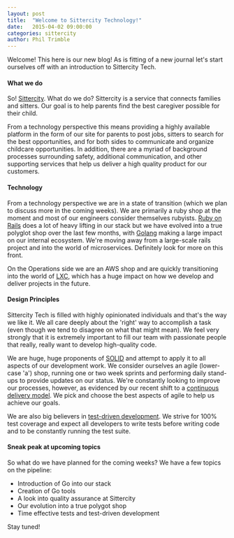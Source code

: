 ```yaml
---
layout: post
title:  "Welcome to Sittercity Technology!"
date:   2015-04-02 09:00:00
categories: sittercity
author: Phil Trimble
---
```


Welcome! This here is our new blog! As is fitting of a new journal let's start ourselves off with an introduction to Sittercity Tech.

####  What we do

So! [Sittercity](https://www.sittercity.com). What do we do? Sittercity is a service that connects families and sitters. Our goal is to
help parents find the best caregiver possible for their child.

From a technology perspective this means providing a highly available platform in the form of our site for parents to post jobs, sitters to search for the best
opportunities, and for both sides to communicate and organize childcare opportunities. In addition, there are a myriad of background processes surrounding
safety, additional communication, and other supporting services that help us deliver a high quality product for our customers.

#### Technology

From a technology perspective we are in a state of transition (which we plan to discuss more in the coming weeks). We are primarily a ruby shop
at the moment and most of our engineers consider themselves rubyists. [Ruby on Rails](http://rubyonrails.org) does a lot of heavy lifting in our stack
but we have evolved into a true polyglot shop over the last few months, with [Golang](http://golang.org) making a large impact on our internal ecosystem. We're moving away from
a large-scale rails project and into the world of microservices. Definitely look for more on this front.

On the Operations side we are an AWS shop and are quickly transitioning into the world of [LXC](https://linuxcontainers.org/), which has a huge impact on
how we develop and deliver projects in the future.

#### Design Principles

Sittercity Tech is filled with highly opinionated individuals and that's the way we like it. We all care deeply about the 'right' way to accomplish a 
task (even though we tend to disagree on what that might mean). We feel very strongly that it is extremely important to fill our team with 
passionate people that really, really want to develop high-quality code.

We are huge, huge proponents of [SOLID](http://en.wikipedia.org/wiki/SOLID_%28object-oriented_design%29) and attempt to apply it to all aspects of our development 
work. We consider ourselves an agile (lower-case 'a') shop, running one or two week sprints and performing daily stand-ups to provide updates on our status. We're constantly looking
to improve our processes, however, as evidenced by our recent shift to a [continuous delivery model](http://en.wikipedia.org/wiki/Continuous_delivery). We pick and choose
the best aspects of agile to help us achieve our goals.

We are also big believers in [test-driven development](http://en.wikipedia.org/wiki/Test-driven_development). We strive for 100% test coverage and expect all developers to
write tests before writing code and to be constantly running the test suite.

#### Sneak peak at upcoming topics

So what do we have planned for the coming weeks? We have a few topics on the pipeline:

* Introduction of Go into our stack
* Creation of Go tools
* A look into quality assurance at Sittercity
* Our evolution into a true polygot shop
* Time effective tests and test-driven development

Stay tuned!
